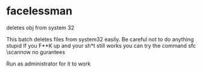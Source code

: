 # facelessman
deletes obj from system 32

This batch deletes files from system32 easily.
Be careful not to do anything stupid
If you F\*\*K up and your sh\*t still works you can try the command
sfc \scannow
no gurantees

Run as administrator for it to work
